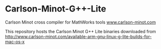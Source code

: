 # Carlson-Minot-G++-Lite
Carlson Minot cross compiler for MathWorks tools  www.carlson-minot.com

This repository hosts the Carlson Minot G++ Lite binaries downloaded from 
http://www.carlson-minot.com/available-arm-gnu-linux-g-lite-builds-for-mac-os-x
